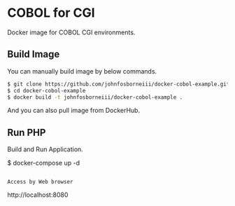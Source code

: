 COBOL for CGI
===============

Docker image for COBOL CGI environments.

Build Image
---------------

You can manually build image by below commands.

```bash
$ git clone https://github.com/johnfosborneiii/docker-cobol-example.git
$ cd docker-cobol-example
$ docker build -t johnfosborneiii/docker-cobol-example .
```

And you can also pull image from DockerHub.

Run PHP
---------------

Build and Run Application.

$ docker-compose up -d
```

Access by Web browser

```
http://localhost:8080
```


